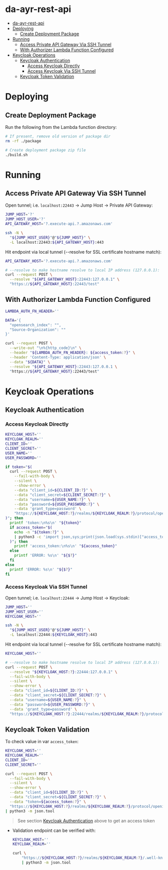 # da-ayr-rest-api

* [da-ayr-rest-api](#da-ayr-rest-api)
* [Deploying](#deploying)
    * [Create Deployment Package](#create-deployment-package)
* [Running](#running)
    * [Access Private API Gateway Via SSH Tunnel](#access-private-api-gateway-via-ssh-tunnel)
    * [With Authorizer Lambda Function Configured](#with-authorizer-lambda-function-configured)
* [Keycloak Operations](#keycloak-operations)
    * [Keycloak Authentication](#keycloak-authentication)
        * [Access Keycloak Directly](#access-keycloak-directly)
        * [Access Keycloak Via SSH Tunnel](#access-keycloak-via-ssh-tunnel)
    * [Keycloak Token Validation](#keycloak-token-validation)


# Deploying

## Create Deployment Package

Run the following from the Lambda function directory:

```bash
# If present, remove old version of package dir
rm -rf ./package

# Create deployment package zip file
./build.sh
```

# Running

## Access Private API Gateway Via SSH Tunnel

Open tunnel; i.e. `localhost:22443` -> Jump Host -> Private API Gateway:

```bash
JUMP_HOST='?'
JUMP_HOST_USER='?'
API_GATEWAY_HOST='?.execute-api.?.amazonaws.com'

ssh -N \
  "${JUMP_HOST_USER}"@"${JUMP_HOST}" \
  -L localhost:22443:${API_GATEWAY_HOST}:443
```

Hit endpoint via local tunnel (--resolve for SSL certificate hostname match):

```bash
API_GATEWAY_HOST='?.execute-api.?.amazonaws.com'

# --resolve to make hostname resolve to local IP address (127.0.0.1):
curl --request POST \
  --resolve "${API_GATEWAY_HOST}:22443:127.0.0.1" \
  "https://${API_GATEWAY_HOST}:22443/test"
```

## With Authorizer Lambda Function Configured

```bash
LAMBDA_AUTH_FN_HEADER=''

DATA='{
  "opensearch_index": "",
  "Source-Organization": ""
}'

curl --request POST \
  --write-out "\n%{http_code}\n" \
  --header "${LAMBDA_AUTH_FN_HEADER}: ${access_token:?}" \
  --header 'Content-Type: application/json' \
  --data "${DATA}" \
  --resolve "${API_GATEWAY_HOST}:22443:127.0.0.1 \
  "https://${API_GATEWAY_HOST}:22443/test"
```

# Keycloak Operations

## Keycloak Authentication

### Access Keycloak Directly

```bash
KEYCLOAK_HOST=''
KEYCLOAK_REALM=''
CLIENT_ID=''
CLIENT_SECRET=''
USER_NAME=''
USER_PASSWORD=''

if token="$(
  curl --request POST \
    --fail-with-body \
    --silent \
    --show-error \
    --data "client_id=${CLIENT_ID:?}" \
    --data "client_secret=${CLIENT_SECRET:?}" \
    --data "username=${USER_NAME:?}" \
    --data "password=${USER_PASSWORD:?}" \
    --data 'grant_type=password' \
    "https://${KEYCLOAK_HOST:?}/realms/${KEYCLOAK_REALM:?}/protocol/openid-connect/token"
)"; then
  printf 'token:\n%s\n' "${token}"
  if access_token="$(
    echo -n "${token:?}" \
    | python3 -c 'import json,sys;print(json.load(sys.stdin)["access_token"])'
  )"; then
    printf 'access_token:\n%s\n' "${access_token}"
  else
    printf 'ERROR: %s\n' "${$?}"
  fi
else
  printf 'ERROR: %s\n' "${$?}"
fi
```

### Access Keycloak Via SSH Tunnel

Open tunnel; i.e. `localhost:22444` -> Jump Host -> Keycloak:

```bash
JUMP_HOST=''
JUMP_HOST_USER=''
KEYCLOAK_HOST=''

ssh -N \
  "${JUMP_HOST_USER}"@"${JUMP_HOST}" \
  -L localhost:22444:${KEYCLOAK_HOST}:443
```

Hit endpoint via local tunnel (--resolve for SSL certificate hostname match):

```bash
KEYCLOAK_HOST=''

# --resolve to make hostname resolve to local IP address (127.0.0.1):
curl --request POST \
  --resolve "${KEYCLOAK_HOST:?}:22444:127.0.0.1" \
  --fail-with-body \
  --silent \
  --show-error \
  --data "client_id=${CLIENT_ID:?}" \
  --data "client_secret=${CLIENT_SECRET:?}" \
  --data "username=${USER_NAME:?}" \
  --data "password=${USER_PASSWORD:?}" \
  --data 'grant_type=password' \
  "https://${KEYCLOAK_HOST:?}:22444/realms/${KEYCLOAK_REALM:?}/protocol/openid-connect/token"
```

## Keycloak Token Validation

To check value in var `access_token`:

```bash
KEYCLOAK_HOST=''
KEYCLOAK_REALM=''
CLIENT_ID=''
CLIENT_SECRET=''

curl --request POST \
  --fail-with-body \
  --silent \
  --show-error \
  --data "client_id=${CLIENT_ID:?}" \
  --data "client_secret=${CLIENT_SECRET:?}" \
  --data "token=${access_token:?}" \
  "https://${KEYCLOAK_HOST:?}/realms/${KEYCLOAK_REALM:?}/protocol/openid-connect/token/introspect" \
| python3 -m json.tool
```

> See section [Keycloak Authentication](#keycloak-authentication) above to get
> an access token

* Validation endpoint can be verified with:

    ```bash
    KEYCLOAK_HOST=''
    KEYCLOAK_REALM=''
    
    curl \
        "https://${KEYCLOAK_HOST:?}/realms/${KEYCLOAK_REALM:?}/.well-known/openid-configuration" \
        | python3 -m json.tool
    ```
  